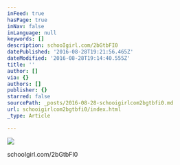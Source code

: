 ```yaml
---
inFeed: true
hasPage: true
inNav: false
inLanguage: null
keywords: []
description: schooIgirl.com/2bGtbFI0
datePublished: '2016-08-28T19:21:56.465Z'
dateModified: '2016-08-28T19:14:40.555Z'
title: ''
author: []
via: {}
authors: []
publisher: {}
starred: false
sourcePath: _posts/2016-08-28-schooigirlcom2bgtbfi0.md
url: schooigirlcom2bgtbfi0/index.html
_type: Article

---
```

![](https://the-grid-user-content.s3-us-west-2.amazonaws.com/093621be-388e-4be1-b060-94dceec67601.jpg)

schooIgirl.com/2bGtbFI0